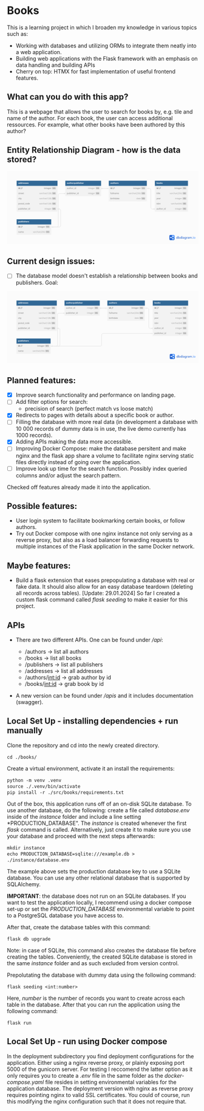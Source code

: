# Books

This is a learning project in which I broaden my knowledge in various topics such as:
- Working with databases and utilizing ORMs to integrate them neatly into a web application.
- Building web applications with the Flask framework with an emphasis on data handling and building APIs
- Cherry on top: HTMX for fast implementation of useful frontend features.

## What can you do with this app?

This is a webpage that allows the user to search for books by, e.g. tile and name of the author. For each book, the user can access additional ressources. For example, what other books have been authored by this author?

## Entity Relationship Diagram - how is the data stored?
![ERD_CURRENT](./erd_diagrams/book_current.png)

## Current design issues:
- [ ] The database model doesn't establish a relationship between books and publishers. Goal:

![ERD_GOAL](./erd_diagrams/book_goal.png)

## Planned features:
- [x] Improve search functionality and performance on landing page.
- [ ] Add filter options for search:
    - precision of search (perfect match vs loose match)
- [x] Redirects to pages with details about a specific book or author.
- [ ] Filling the database with more real data (in development a database with 10 000 records of dummy data is in use, the live demo currently has 1000 records).
- [x] Adding APIs making the data more accessible.
- [ ] Improving Docker Compose: make the database persitent and make nginx and the flask app share a volume to facilitate nginx serving static files directly instead of going over the application.
- [ ] Improve look up time for the search function. Possibly index queried columns and/or adjust the search pattern.

Checked off features already made it into the application.

## Possible features:
- User login system to facilitate bookmarking certain books, or follow authors.
- Try out Docker compose with one nginx instance not only serving as a reverse proxy, but also as a load balancer forwarding requests to multiple instances of the Flask application in the same Docker network.

## Maybe features:
- Build a flask extension that eases prepopulating a database with real or fake data. It should also allow for an easy database teardown (deleting all records across tables). [Update: 29.01.2024] So far I created a custom flask command called *flask seeding* to make it easier for this project.

## APIs

- There are two different APIs. One can be found under */api*:
    - /authors -> list all authors
    - /books -> list all books
    - /publishers -> list all publishers 
    - /addresses -> list all addresses 
    - /authors/<int:id> -> grab author by id
    - /books/<int:id> -> grab book by id

- A new version can be found under */apis* and it includes documentation (swagger).


## Local Set Up - installing dependencies + run manually

Clone the repository and cd into the newly created directory. 

```
cd ./books/
```

Create a virtual environment, activate it an install the requirements:

```
python -m venv .venv
source ./.venv/bin/activate
pip install -r ./src/books/requirements.txt
```

Out of the box, this application runs off of an on-disk SQLite database. To use another database, do the following: create a file called *database.env* inside of the *instance* folder and include a line setting *PRODUCTION_DATABASE". The *instance* is created whenever the first *flask* command is called. Alternatively, just create it to make sure you use your database and proceed with the next steps afterwards:

```
mkdir instance
echo PRODUCTION_DATABASE=sqlite:///example.db > ./instance/database.env
```

The example above sets the production database key to use a SQLite database. You can use any other relational database that is supported by SQLAlchemy.

**IMPORTANT**: the database does not run on an SQLite databases. If you want to test the application locally, I recommend using a docker compose set-up or set the *PRODUCTION_DATABASE* environmental variable to point to a PostgreSQL database you have access to.

After that, create the database tables with this command:

```
flask db upgrade
```

Note: in case of SQLite, this command also creates the database file before creating the tables. Conveniently, the created SQLite database is stored in the same *instance* folder and as such excluded from version control.

Prepolutating the database with dummy data using the following command:

```
flask seeding <int:number>
```

Here, *number* is the number of records you want to create across each table in the database. After that you can run the application using the following command:

```
flask run
```

## Local Set Up - run using Docker compose

In the deployment subdirectory you find deployment configurations for the application. Either using a nginx reverse proxy, or plainly exposing port 5000 of the gunicorn server. For testing I reccomend the latter option as it only requires you to create a *.env* file in the same folder as the *docker-compose.yaml* file resides in setting environmental variables for the application database. The deployment version with nginx as reverse proxy requires pointing nginx to valid SSL certificates. You could of course, run this modifying the nginx configuration such that it does not require that.
